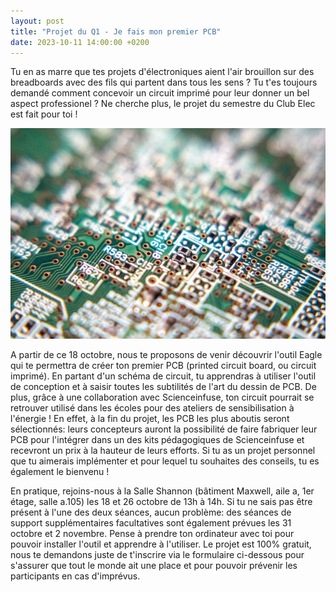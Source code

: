 ```yaml
---
layout: post
title: "Projet du Q1 - Je fais mon premier PCB"
date: 2023-10-11 14:00:00 +0200
---
```

Tu en as marre que tes projets d'électroniques aient l'air brouillon sur des breadboards avec des fils qui partent dans tous les sens ? Tu t'es toujours demandé comment concevoir un circuit imprimé pour leur donner un bel aspect professionel ? Ne cherche plus, le projet du semestre du Club Elec est fait pour toi !

<img src="/img/pcb_stockimg.jpg" alt="pcb" width="600"/>

A partir de ce 18 octobre, nous te proposons de venir découvrir l'outil Eagle qui te permettra de créer ton premier PCB (printed circuit board, ou circuit imprimé). En partant d'un schéma de circuit, tu apprendras à utiliser l'outil de conception et à saisir toutes les subtilités de l'art du dessin de PCB. De plus, grâce à une collaboration avec Scienceinfuse, ton circuit pourrait se retrouver utilisé dans les écoles pour des ateliers de sensibilisation à l'énergie ! En effet, à la fin du projet, les PCB les plus aboutis seront sélectionnés: leurs concepteurs auront la possibilité de faire fabriquer leur PCB pour l'intégrer dans un des kits pédagogiques de Scienceinfuse et recevront un prix à la hauteur de leurs efforts. Si tu as un projet personnel que tu aimerais implémenter et pour lequel tu souhaites des conseils, tu es également le bienvenu !

En pratique, rejoins-nous à la Salle Shannon (bâtiment Maxwell, aile a, 1er étage, salle a.105) les 18 et 26 octobre de 13h à 14h. Si tu ne sais pas être présent à l'une des deux séances, aucun problème: des séances de support supplémentaires facultatives sont également prévues les 31 octobre et 2 novembre. Pense à prendre ton ordinateur avec toi pour pouvoir installer l'outil et apprendre à l'utiliser. Le projet est 100% gratuit, nous te demandons juste de t'inscrire via le formulaire ci-dessous pour s'assurer que tout le monde ait une place et pour pouvoir prévenir les participants en cas d'imprévus.

